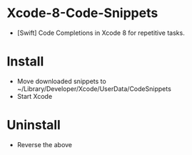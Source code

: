 # Xcode-8-Code-Snippets
* [Swift] Code Completions in Xcode 8 for repetitive tasks.


# Install
* Move downloaded snippets to ~/Library/Developer/Xcode/UserData/CodeSnippets
* Start Xcode


# Uninstall
* Reverse the above

